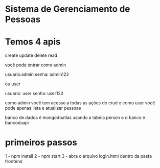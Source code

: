# Sistema de Gerenciamento de Pessoas

# Temos 4 apis

create
update
delete
read

você pode entrar como admin

usuario:admin
senha: admin123

ou user

usuario: user
senha: user123


como admin você tem acesso a todas as ações do crud
e como user você pode apenas lista e atualizar pessoas


banco de dados é mongodbatlas
usando a tabela person
e o banco é bancodaapi

# primeiros passos

1 - npm install
2 - npm start
3 - abra o arquivo login.html dentro da pasta frontend
